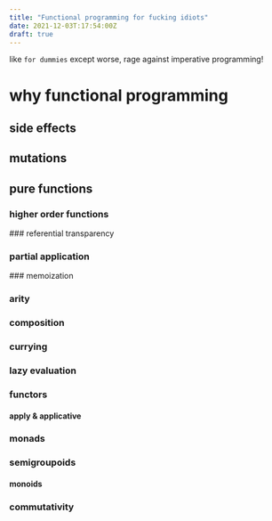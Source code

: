 ```yaml
---
title: "Functional programming for fucking idiots"
date: 2021-12-03T:17:54:00Z
draft: true
---
```


like `for dummies` except worse, rage against imperative programming!

# why functional programming

## side effects

## mutations

## pure functions

### higher order functions

### referential transparency

### partial application

### memoization

### arity

### composition

### currying

### lazy evaluation

### functors

#### apply & applicative

### monads

### semigroupoids

#### monoids

### commutativity
